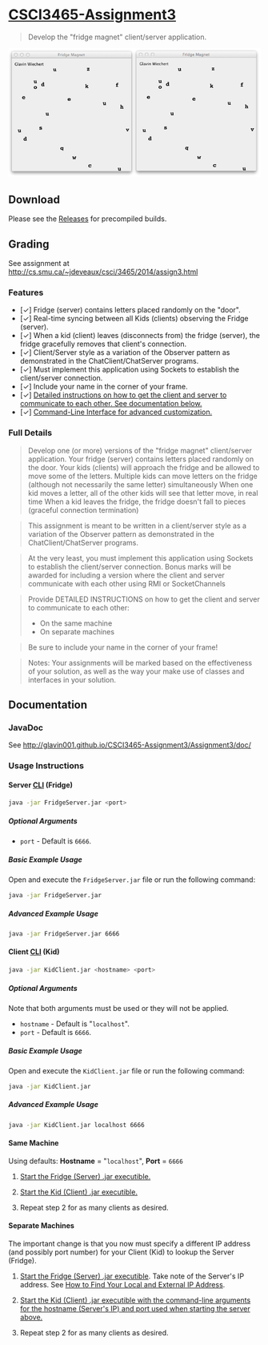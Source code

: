 [CSCI3465-Assignment3](https://github.com/Glavin001/CSCI3465-Assignment3/)
====================

> Develop the "fridge magnet" client/server application.

![screenshot](Screenshots/screenshot.png)

## Download

Please see the [Releases](https://github.com/Glavin001/CSCI3465-Assignment3/releases) for precompiled builds.


## Grading

See assignment at http://cs.smu.ca/~jdeveaux/csci/3465/2014/assign3.html

### Features

- [&#x2713;] Fridge (server) contains letters placed randomly on the "door".
- [&#x2713;] Real-time syncing between all Kids (clients) observing the Fridge (server).
- [&#x2713;] When a kid (client) leaves (disconnects from) the fridge (server), the fridge gracefully removes that client's connection.
- [&#x2713;] Client/Server style as a variation of the Observer pattern as demonstrated in the ChatClient/ChatServer programs.
- [&#x2713;] Must implement this application using Sockets to establish the client/server connection.
- [&#x2713;] Include your name in the corner of your frame.
- [&#x2713;] [Detailed instructions on how to get the client and server to communicate to each other. See documentation below.](https://github.com/Glavin001/CSCI3465-Assignment3#usage-instructions)
- [&#x2713;] [Command-Line Interface for advanced customization.](https://github.com/Glavin001/CSCI3465-Assignment3#usage-instructions)

### Full Details

> Develop one (or more) versions of the "fridge magnet" client/server application.
Your fridge (server) contains letters placed randomly on the door.
Your kids (clients) will approach the fridge and be allowed to move some of the letters.
Multiple kids can move letters on the fridge (although not necessarily the same letter) simultaneously
When one kid moves a letter, all of the other kids will see that letter move, in real time
When a kid leaves the fridge, the fridge doesn't fall to pieces (graceful connection termination)

> This assignment is meant to be written in a client/server style as a variation of the Observer pattern as demonstrated in the ChatClient/ChatServer programs.

> At the very least, you must implement this application using Sockets to establish the client/server connection.
Bonus marks will be awarded for including a version where the client and server communicate with each other using RMI or SocketChannels

> Provide DETAILED INSTRUCTIONS on how to get the client and server to communicate to each other:
> - On the same machine
> - On separate machines

> Be sure to include your name in the corner of your frame! 

> Notes:
> Your assignments will be marked based on the effectiveness of your solution, as well as the way your make use of classes and interfaces in your solution.


## Documentation

### JavaDoc 

See http://glavin001.github.io/CSCI3465-Assignment3/Assignment3/doc/

### Usage Instructions

#### Server [CLI](http://en.wikipedia.org/wiki/Command-line_interface) (Fridge)

```bash
java -jar FridgeServer.jar <port>
```

##### Optional Arguments

- `port` - Default is `6666`.

##### Basic Example Usage

Open and execute the `FridgeServer.jar` file or run the following command:

```bash
java -jar FridgeServer.jar
```

##### Advanced Example Usage

```bash
java -jar FridgeServer.jar 6666
```

#### Client [CLI](http://en.wikipedia.org/wiki/Command-line_interface) (Kid)

```bash
java -jar KidClient.jar <hostname> <port>
```

##### Optional Arguments

Note that both arguments must be used or they will not be applied.

- `hostname` - Default is "`localhost`".
- `port` - Default is `6666`.

##### Basic Example Usage

Open and execute the `KidClient.jar` file or run the following command:

```bash
java -jar KidClient.jar
```

##### Advanced Example Usage

```bash
java -jar KidClient.jar localhost 6666
```

#### Same Machine

Using defaults: **Hostname** = "`localhost`", **Port** = `6666`

1) [Start the Fridge (Server) .jar executible.](https://github.com/Glavin001/CSCI3465-Assignment3#basic-example-usage)

2) [Start the Kid (Client) .jar executible.](https://github.com/Glavin001/CSCI3465-Assignment3#basic-example-usage-1)

3) Repeat step 2 for as many clients as desired.

#### Separate Machines

The important change is that you now must specify a different IP address (and possibly port number) for your Client (Kid) to lookup the Server (Fridge).

1) [Start the Fridge (Server) .jar executible](https://github.com/Glavin001/CSCI3465-Assignment3#advanced-example-usage). 
Take note of the Server's IP address. 
See [How to Find Your Local and External IP Address](http://lifehacker.com/5833108/how-to-find-your-local-and-external-ip-address/all).

2) [Start the Kid (Client) .jar executible with the command-line arguments for the hostname (Server's IP) and port used when starting the server above.](https://github.com/Glavin001/CSCI3465-Assignment3#advanced-example-usage-1)

3) Repeat step 2 for as many clients as desired.

